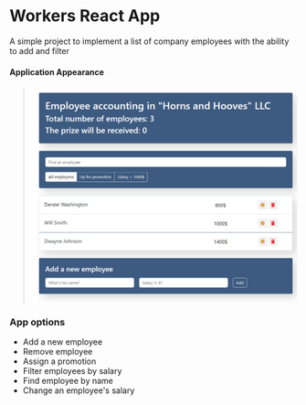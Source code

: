 # Workers React App

A simple project to implement a list of company employees with the ability to add and filter

#### Application Appearance
> ![Slide 1](./demo/Slide_1.png)

### App options
* Add a new employee
* Remove employee
* Assign a promotion
* Filter employees by salary
* Find employee by name
* Change an employee's salary

